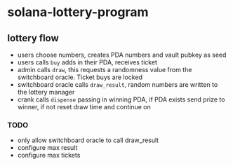 # solana-lottery-program

## lottery flow

- users choose numbers, creates PDA numbers and vault pubkey as seed
- users calls `buy` adds in their PDA, receives ticket
- admin calls `draw`, this requests a randomness value from the switchboard oracle. Ticket buys are locked
- switchboard oracle calls `draw_result`, random numbers are written to the lottery manager
- crank calls `dispense` passing in winning PDA, if PDA exists send prize to winner, if not reset draw time and continue on


### TODO

- only allow switchboard oracle to call draw_result
- configure max result
- configure max tickets